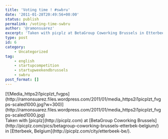 ```yaml
---
title: 'Voting time ! #swbru'
date: '2011-01-28T20:49:56+00:00'
status: publish
permalink: /voting-time-swbru
author: '@ramonsuarez'
excerpt: 'Taken with picplz at BetaGroup Coworking Brussels in Etterbeek, Belgium.'
type: post
id: 6
category:
    - Uncategorized
tag:
    - english
    - startupcompetition
    - startupweekendbrussels
    - swbru
post_format: []
---
```

<div class="p_embed p_image_embed">[![Media_https2i1picplzt_fvgps](http://ramonsuarez.files.wordpress.com/2011/01/media_https2i1picplzt_fvgps-scaled1000.jpg?w=300)](http://ramonsuarez.files.wordpress.com/2011/01/media_https2i1picplzt_fvgps-scaled1000.jpg)</div>Taken with [picplz](http://picplz.com) at [BetaGroup Coworking Brussels](http://picplz.com/pics/betagroup-coworking-brussels-etterbek-belgium/) in [Etterbeek, Belgium](http://picplz.com/city/etterbeek-be/). 